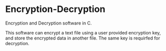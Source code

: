 # Encryption-Decryption

Encryption and Decryption software in C.

This software can encrypt a text file using a user provided encryption key, and store the encrypted data in another file. The same key is requirfed for decryption.
